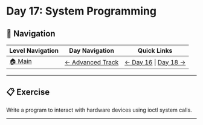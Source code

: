 # Day 17: System Programming

## 🔗 Navigation

| Level Navigation | Day Navigation | Quick Links |
|------------------|----------------|-------------|
| [🏠 Main](../../README.md) | [← Advanced Track](../README.md) | [← Day 16](../Day16/) \| [Day 18 →](../Day18/) |

---

## 📋 Exercise

Write a program to interact with hardware devices using ioctl system calls.

---
